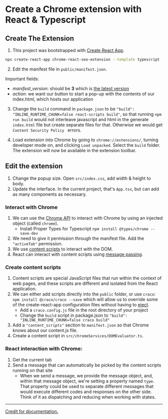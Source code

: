 # Create a Chrome extension with React & Typescript

## Create The Extension
1. This project was bootstrapped with [Create React App](https://github.com/facebook/create-react-app).

```sh
npx create-react-app chrome-react-seo-extension --template typescript
```

2. Edit the manifest file in `public/manifest.json`.

Important fields:
- *manifest_version*: should be  **3** which is [the latest version](https://developer.chrome.com/docs/extensions/mv3/getstarted/)
- *action*: we want our button to start a pop-up with the contents of our index.html, which hosts our application

3. Change the `build` command in `package.json` to be `"build": "INLINE_RUNTIME_CHUNK=false react-scripts build"`, so that running `npm run build` would not interleave javascript and html in the generate `index.html` file but create separate files for that. Otherwise we would get `Content Security Policy ` errors.

4. Load extension into Chrome by going to `chrome://extensions/`, turning developer mode on, and clicking `Load unpacked`. Select the `build` folder. The extension will now be available in the extension toolbar.

## Edit the extension

1. Change the popup size. Open `src/index.css`, add width & height to body.
2. Update the interface. In the current project, that's `App.tsx`, but can add as many components as necessary.

### Interact with Chrome

1. We can use the [Chrome API](https://developer.chrome.com/docs/extensions/reference/) to interact with Chrome by using an injected object (called `chrome`).
    - Install Proper Types for Typescript `npm install @types/chrome --save-dev`
2. We need to give it permission through the manifest file. Add the `"activeTab"` permission.
3. We use [content scripts](https://developer.chrome.com/docs/extensions/mv3/content_scripts/) to interact with the DOM.
4. React can interact with content scripts using [message passing](https://developer.chrome.com/docs/extensions/mv3/messaging/).

### Create content scripts

1. Content scripts are special JavaScript files that run within the context of web pages, and these scripts are different and isolated from the React application.
2. We can either add scripts directly into the `public` folder, or use `craco`: `npm install @craco/craco --save` which will allow us to override some of the create-react-app configuration files without having to [eject](https://create-react-app.dev/docs/available-scripts/#npm-run-eject).
    - Add a `craco.config.js` file in the root directory of your project
    - Change the `build` script in package.json to `"build": "INLINE_RUNTIME_CHUNK=false craco build"`
3. Add a `"content_scripts"` section to `manifest.json` so that Chrome knows about our content.js file.
4. Create a content script in `src/chromeServices/DOMEvaluator.ts`.

### React interaction with Chrome:

1. Get the current tab
2. Send a message that can automatically be picked by the content scripts running on that site
    - When we send a message, we provide the message object, and, within that message object, we're setting a property named `type`. That property could be used to separate different messages that would execute different codes and responses on the other side. Think of it as dispatching and reducing when working with states.

<hr/>

[Credit for documentation.](https://blog.logrocket.com/creating-chrome-extension-react-typescript/)

